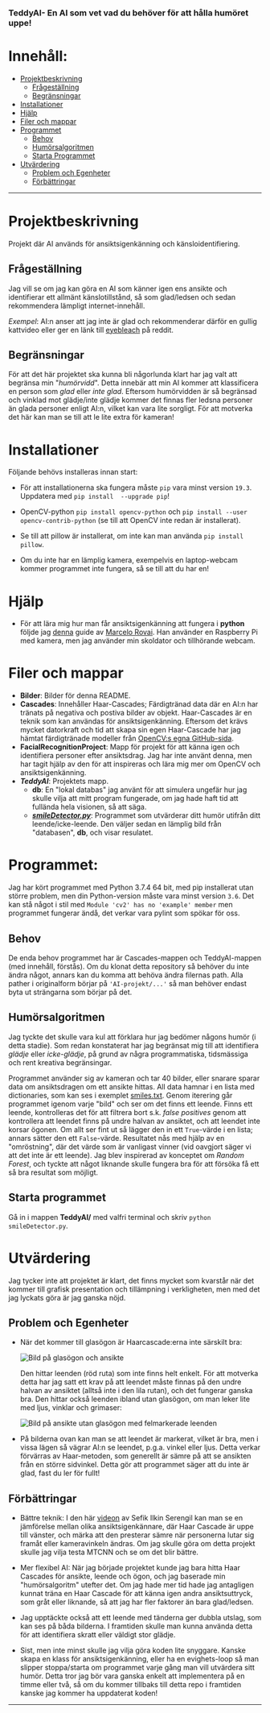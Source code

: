 ### TeddyAI- En AI som vet vad du behöver för att hålla humöret uppe!

# Innehåll:
  * [Projektbeskrivning](#Projektbeskrivning)
    * [Frågeställning](#Frågeställning)
    * [Begränsningar](#begränsningar)
  * [Installationer](#installationer)
  * [Hjälp](#hjälp)
  * [Filer och mappar](#filer-och-mappar)
  * [Programmet](#programmet)
    * [Behov](#behov)
    * [Humörsalgoritmen](#humörsalgoritmen)
    * [Starta Programmet](#starta-programmet)
  * [Utvärdering](#utvärdering)
    * [Problem och Egenheter](#problem-och-egenheter)
    * [Förbättringar](#förbättringar)
---

# Projektbeskrivning
Projekt där AI används för ansiktsigenkänning och känsloidentifiering.

## Frågeställning
Jag vill se om jag kan göra en AI som känner igen ens ansikte och identifierar ett allmänt känslotillstånd, så som glad/ledsen och sedan rekommendera lämpligt internet-innehåll. 

*Exempel*: AI:n anser att jag inte är glad och rekommenderar därför en gullig kattvideo eller ger en länk till [eyebleach](https://reddit.com/r/eyebleach) på reddit.

## Begränsningar
För att det här projektet ska kunna bli någorlunda klart har jag valt att begränsa min "*humörvidd*". Detta innebär att min AI kommer att klassificera en person som *glad* eller *inte glad*. Eftersom humörvidden är så begränsad och vinklad mot glädje/inte glädje kommer det finnas fler ledsna personer än glada personer enligt AI:n, vilket kan vara lite sorgligt. För att motverka det här kan man se till att le lite extra för kameran!

# Installationer
Följande behövs installeras innan start:
* För att installationerna ska fungera måste `pip` vara minst version `19.3`. Uppdatera med `pip install  --upgrade pip`!
  
* OpenCV-python `pip install opencv-python` och `pip install --user opencv-contrib-python` (se till att OpenCV inte redan är installerat).
  
* Se till att pillow är installerat, om inte kan man använda `pip install pillow`.

* Om du inte har en lämplig kamera, exempelvis en laptop-webcam kommer programmet inte fungera, så se till att du har en!


# Hjälp
* För att lära mig hur man får ansiktsigenkänning att fungera i **python** följde jag [denna](https://towardsdatascience.com/real-time-face-recognition-an-end-to-end-project-b738bb0f7348 "Real-Time Face Recognition: An End-To-End Project") guide av [Marcelo Rovai](https://medium.com/@rovai). Han använder en Raspberry Pi med kamera, men jag använder min skoldator och tillhörande webcam.

# Filer och mappar
* **Bilder**: Bilder för denna README.
* **Cascades**: Innehåller Haar-Cascades; Färdigtränad data där en AI:n har tränats på negativa och postiva bilder av objekt. Haar-Cascades är en teknik som kan användas för ansiktsigenkänning. Eftersom det krävs mycket datorkraft och tid att skapa sin egen Haar-Cascade har jag hämtat färdigtränade modeller från [OpenCV:s egna GitHub-sida](https://github.com/opencv/opencv/blob/master/data/haarcascades/ "GitHub OpenCV Haarcascades").
* **FacialRecognitionProject**: Mapp för projekt för att känna igen och identifiera personer efter ansiktsdrag. Jag har inte använt denna, men har tagit hjälp av den för att inspireras och lära mig mer om OpenCV och ansiktsigenkänning.
* ***TeddyAI***: Projektets mapp.
  * **db**: En "lokal databas" jag använt för att simulera ungefär hur jag skulle vilja att mitt program fungerade, om jag hade haft tid att fullända hela visionen, så att säga. 
  * ***[smileDetector.py](TeddyAI/smileDetector.py)***: Programmet som utvärderar ditt humör utifrån ditt leende/icke-leende. Den väljer sedan en lämplig bild från "databasen", **db**, och visar resulatet.

# Programmet:
Jag har kört programmet med Python 3.7.4 64 bit, med pip installerat utan större problem, men din Python-version måste vara minst version `3.6`. Det kan stå något i stil med `Module 'cv2' has no 'example' member` men programmet fungerar ändå, det verkar vara pylint som spökar för oss.

## Behov
De enda behov programmet har är Cascades-mappen och TeddyAI-mappen (med innehåll, förstås). Om du klonat detta repository så behöver du inte ändra något, annars kan du komma att behöva ändra filernas path. Alla pather i originalform börjar på `'AI-projekt/...'` så man behöver endast byta ut strängarna som börjar på det.

## Humörsalgoritmen
Jag tyckte det skulle vara kul att förklara hur jag bedömer någons humör (i detta stadie). Som redan konstaterat har jag begränsat mig till att identifiera *glädje* eller *icke-glädje*, på grund av några programmatiska, tidsmässiga och rent kreativa begränsingar. 

Programmet använder sig av kameran och tar 40 bilder, eller snarare sparar data om ansiktsdragen om ett ansikte hittas. All data hamnar i en lista med dictionaries, som kan ses i exemplet [smiles.txt](TeddyAI/smiles.txt). Genom iterering går programmet igenom varje "bild" och ser om det finns ett leende. Finns ett leende, kontrolleras det för att filtrera bort s.k. *false positives* genom att kontrollera att leendet finns på undre halvan av ansiktet, och att leendet inte korsar ögonen. Om allt ser fint ut så lägger den in ett `True`-värde i en lista; annars sätter den ett `False`-värde. Resultatet nås med hjälp av en "omröstning", där det värde som är vanligast vinner (vid oavgjort säger vi att det inte är ett leende). Jag blev inspirerad av konceptet om *Random Forest*, och tyckte att något liknande skulle fungera bra för att försöka få ett så bra resultat som möjligt.

## Starta programmet
Gå in i mappen **TeddyAI/** med valfri terminal och skriv `python smileDetector.py`.

# Utvärdering
Jag tycker inte att projektet är klart, det finns mycket som kvarstår när det kommer till grafisk presentation och tillämpning i verkligheten, men med det jag lyckats göra är jag ganska nöjd.

## Problem och Egenheter
* När det kommer till glasögon är Haarcascade:erna inte särskilt bra: 
  
  ![Bild på glasögon och ansikte](Bilder/GlasögonLeendejpg.jpg)

  Den hittar leenden (röd ruta) som inte finns helt enkelt. För att motverka detta har jag satt ett krav på att leendet måste finnas på den undre halvan av ansiktet (alltså inte i den lila rutan), och det fungerar ganska bra.
  Den hittar också leenden ibland utan glasögon, om man leker lite med ljus, vinklar och grimaser:
  
  ![Bild på ansikte utan glasögon med felmarkerade leenden](Bilder/AnsikteLeende.jpg)


* På bilderna ovan kan man se att leendet är markerat, vilket är bra, men i vissa lägen så vägrar AI:n se leendet, p.g.a. vinkel eller ljus. Detta verkar förvärras av Haar-metoden, som generellt är sämre på att se ansikten från en större sidvinkel. Detta gör att programmet säger att du inte är glad, fast du ler för fullt!

## Förbättringar
* Bättre teknik: I den här [videon](www.youtube.com/watch?v=GZ2p2hj2H5k&feature=youtu.be) av Sefik Ilkin Serengil kan man se en jämförelse mellan olika ansiktsigenkännare, där Haar Cascade är uppe till vänster, och märka att den presterar sämre när personerna lutar sig framåt eller kameravinkeln ändras. Om jag skulle göra om detta projekt skulle jag vilja testa MTCNN och se om det blir bättre.


* Mer flexibel AI: När jag började projektet kunde jag bara hitta Haar Cascades för ansikte, leende och ögon, och jag baserade min "humörsalgoritm" utefter det. Om jag hade mer tid hade jag antagligen kunnat träna en Haar Cascade för att känna igen andra ansiktsuttryck, som gråt eller liknande, så att jag har fler faktorer än bara glad/ledsen.

* Jag upptäckte också att ett leende med tänderna ger dubbla utslag, som kan ses på båda bilderna. I framtiden skulle man kunna använda detta för att identifiera skratt eller väldigt stor glädje.

* Sist, men inte minst skulle jag vilja göra koden lite snyggare. Kanske skapa en klass för ansiktsigenkänning, eller ha en evighets-loop så man slipper stoppa/starta om programmet varje gång man vill utvärdera sitt humör. Detta tror jag bör vara ganska enkelt att implementera på en timme eller två, så om du kommer tillbaks till detta repo i framtiden kanske jag kommer ha uppdaterat koden!

---

